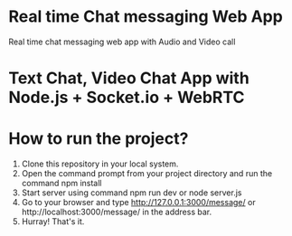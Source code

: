 # Real time Chat messaging Web App

Real time chat messaging web app with Audio and Video call





# Text Chat, Video Chat App with Node.js + Socket.io + WebRTC






# How to run the project?

1. Clone this repository in your local system.
2. Open the command prompt from your project directory and run the command npm install
3. Start server using command npm run dev or node server.js
4. Go to your browser and type http://127.0.0.1:3000/message/ or http://localhost:3000/message/  in the address bar.
5. Hurray! That's it.
